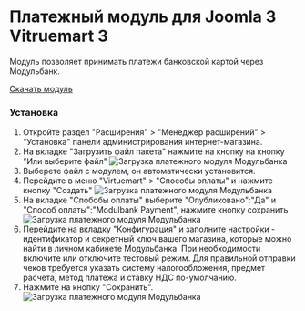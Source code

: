 # Платежный модуль для Joomla 3 Vitruemart 3

Модуль позволяет принимать платежи банковской картой через Модульбанк.

[Скачать модуль](https://github.com/modulbank-pay/modulbank-joomla-virtuemart/releases/download/v1.0.1/modulbank_virtuemart_1.0.1.zip)

### Установка

1. Откройте раздел "Расширения" > "Менеджер расширений" > "Установка" панели администрирования интернет-магазина.
2. На вкладке "Загрузить файл пакета" нажмите на кнопку на кнопку "Или выберите файл"
![Загрузка платежного модуля Модульбанка](https://modulbank-pay.github.io/screenshots/virtuemart/1.png)
3. Выберете файл с модулем, он автоматически установится.
4. Перейдите в меню "Virtuemart" > "Способы оплаты" и нажмите кнопку "Создать"
![Загрузка платежного модуля Модульбанка](https://modulbank-pay.github.io/screenshots/virtuemart/2.png)
5. На вкладке "Спобобы оплаты" выберите "Опубликовано":"Да" и "Способ оплаты":"Modulbank Payment", нажмите кнопку сохранить
![Загрузка платежного модуля Модульбанка](https://modulbank-pay.github.io/screenshots/virtuemart/3.png)
6. Перейдите на вкладку "Конфигурация" и заполните настройки - идентификатор и секретный ключ вашего магазина, которые можно найти в личном кабинете Модульбанка. При необходимости включите или отключите тестовый режим.
Для правильной отправки чеков требуется указать систему налогообложения, предмет расчета, метод платежа и ставку НДС по-умолчанию.
7. Нажмите на кнопку "Сохранить".
![Загрузка платежного модуля Модульбанка](https://modulbank-pay.github.io/screenshots/virtuemart/4.png)
